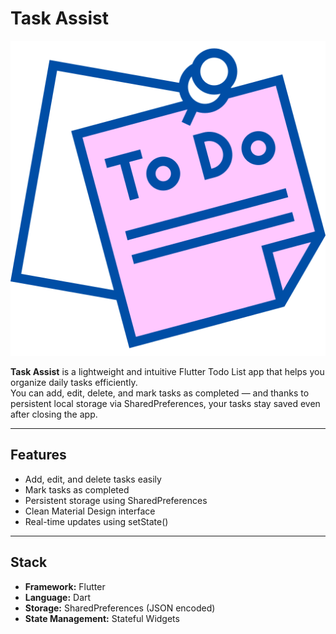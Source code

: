 # Task Assist
![Project Logo](icon.png)

**Task Assist** is a lightweight and intuitive Flutter Todo List app that helps you organize daily tasks efficiently.  
You can add, edit, delete, and mark tasks as completed — and thanks to persistent local storage via SharedPreferences, your tasks stay saved even after closing the app.

---

## Features

- Add, edit, and delete tasks easily  
- Mark tasks as completed  
- Persistent storage using SharedPreferences  
- Clean Material Design interface  
- Real-time updates using setState()

---

## Stack

- **Framework:** Flutter  
- **Language:** Dart  
- **Storage:** SharedPreferences (JSON encoded)  
- **State Management:** Stateful Widgets  
